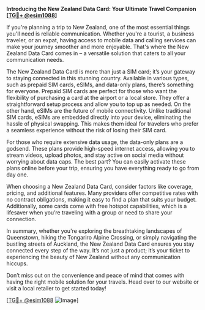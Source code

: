 **Introducing the New Zealand Data Card: Your Ultimate Travel Companion [[TG💪+ @esim1088](https://t.me/s/esim1088)]**

If you're planning a trip to New Zealand, one of the most essential things you'll need is reliable communication. Whether you're a tourist, a business traveler, or an expat, having access to mobile data and calling services can make your journey smoother and more enjoyable. That's where the New Zealand Data Card comes in – a versatile solution that caters to all your communication needs.

The New Zealand Data Card is more than just a SIM card; it’s your gateway to staying connected in this stunning country. Available in various types, such as prepaid SIM cards, eSIMs, and data-only plans, there’s something for everyone. Prepaid SIM cards are perfect for those who want the flexibility of purchasing a card at the airport or a local store. They offer a straightforward setup process and allow you to top up as needed. On the other hand, eSIMs are the future of mobile connectivity. Unlike traditional SIM cards, eSIMs are embedded directly into your device, eliminating the hassle of physical swapping. This makes them ideal for travelers who prefer a seamless experience without the risk of losing their SIM card.

For those who require extensive data usage, the data-only plans are a godsend. These plans provide high-speed internet access, allowing you to stream videos, upload photos, and stay active on social media without worrying about data caps. The best part? You can easily activate these plans online before your trip, ensuring you have everything ready to go from day one.

When choosing a New Zealand Data Card, consider factors like coverage, pricing, and additional features. Many providers offer competitive rates with no contract obligations, making it easy to find a plan that suits your budget. Additionally, some cards come with free hotspot capabilities, which is a lifesaver when you’re traveling with a group or need to share your connection.

In summary, whether you're exploring the breathtaking landscapes of Queenstown, hiking the Tongariro Alpine Crossing, or simply navigating the bustling streets of Auckland, the New Zealand Data Card ensures you stay connected every step of the way. It’s not just a product; it’s your ticket to experiencing the beauty of New Zealand without any communication hiccups.

Don’t miss out on the convenience and peace of mind that comes with having the right mobile solution for your travels. Head over to our website or visit a local retailer to get started today! 

[[TG💪+ @esim1088](https://t.me/s/esim1088) ![Image](https://i.postimg.cc/Y0z9fWf4/image.png)]